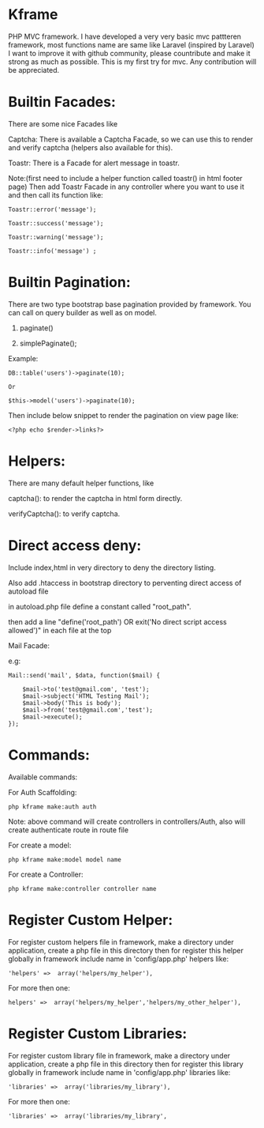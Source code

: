# Kframe
PHP MVC framework.
I have developed a very very basic mvc pattteren framework, most functions name are same like Laravel (inspired by Laravel)
I want to improve it with github community,
please countribute and make it strong as much as possible.
This is my first try for mvc. Any contribution will be appreciated. 

# Builtin Facades:
There are some nice Facades like 

Captcha: There is available a Captcha Facade, so we can use this to render and verify captcha (helpers also available for this).

Toastr: There is a Facade for alert message in toastr.

Note:(first need to include a helper function called toastr() in html footer page) Then add Toastr Facade in any controller where you want to use it and then call its function like: 
    
    Toastr::error('message');

    Toastr::success('message'); 

    Toastr::warning('message');
    
    Toastr::info('message') ;

# Builtin Pagination:
There are two type bootstrap base pagination provided by framework.
You can call on query builder as well as on model.

1. paginate()

2. simplePaginate();

Example:
      
    DB::table('users')->paginate(10);
    
    Or
    
    $this->model('users')->paginate(10);
    
Then include below snippet to render the pagination on view page like:

    <?php echo $render->links?>

# Helpers:
There are many default helper functions, like

captcha(): to render the captcha in html form directly.

verifyCaptcha(): to verify captcha.

# Direct access deny:

Include index,html in very directory to deny the directory listing.

Also add .htaccess in bootstrap directory to perventing direct access of autoload file

in autoload.php file define a constant called "root_path".

then add a line "define('root_path') OR exit('No direct script access allowed')" in each file at the top

Mail Facade:

e.g:

    Mail::send('mail', $data, function($mail) {
     
        $mail->to('test@gmail.com', 'test');
        $mail->subject('HTML Testing Mail');
        $mail->body('This is body');
        $mail->from('test@gmail.com','test');
        $mail->execute();
    });


# Commands:

Available commands:

For Auth Scaffolding:

    php kframe make:auth auth

Note: above command will create controllers in controllers/Auth, also will create authenticate route in route file 


For create a model:

    php kframe make:model model name
    
For create a Controller:

    php kframe make:controller controller name
   
# Register Custom Helper:
For register custom helpers file in framework, make a directory under application, create a php file in this directory then for register this helper globally in framework include name in 'config/app.php' helpers like:
       
    'helpers' =>  array('helpers/my_helper'),

For more then one:

    helpers' =>  array('helpers/my_helper','helpers/my_other_helper'),
    
# Register Custom Libraries:
For register custom library file in framework, make a directory under application, create a php file in this directory then for register this library globally in framework include name in 'config/app.php' libraries like:
       
    'libraries' =>  array('libraries/my_library'),
    
 For more then one:
 
    'libraries' =>  array('libraries/my_library',